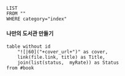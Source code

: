 ```dataview
LIST
FROM ""
WHERE category="index"
```
#### 나만의 도서관 만들기
```dataview
table without id
	"![|60]("+cover_url+")" as cover,
	link(file.link, title) as Title,
	join(list(status,  myRate)) as Status
from #book
```


